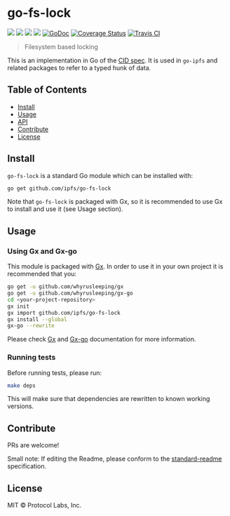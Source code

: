 # go-fs-lock

[![](https://img.shields.io/badge/made%20by-Protocol%20Labs-blue.svg?style=flat-square)](http://ipn.io)
[![](https://img.shields.io/badge/project-IPFS-blue.svg?style=flat-square)](http://ipfs.io/)
[![](https://img.shields.io/badge/freenode-%23ipfs-blue.svg?style=flat-square)](http://webchat.freenode.net/?channels=%23ipfs)
[![](https://img.shields.io/badge/readme%20style-standard-brightgreen.svg?style=flat-square)](https://github.com/RichardLitt/standard-readme)
[![GoDoc](https://godoc.org/github.com/ipfs/go-fs-lock?status.svg)](https://godoc.org/github.com/ipfs/go-fs-lock)
[![Coverage Status](https://coveralls.io/repos/github/ipfs/go-fs-lock/badge.svg?branch=master)](https://coveralls.io/github/ipfs/go-fs-lock?branch=master)
[![Travis CI](https://travis-ci.org/ipfs/go-fs-lock.svg?branch=master)](https://travis-ci.org/ipfs/go-fs-lock)

> Filesystem based locking

This is an implementation in Go of the [CID spec](https://github.com/ipld/cid).
It is used in `go-ipfs` and related packages to refer to a typed hunk of data.


## Table of Contents

- [Install](#install)
- [Usage](#usage)
- [API](#api)
- [Contribute](#contribute)
- [License](#license)

## Install

`go-fs-lock` is a standard Go module which can be installed with:

```sh
go get github.com/ipfs/go-fs-lock
```

Note that `go-fs-lock` is packaged with Gx, so it is recommended to use Gx to install and use it (see Usage section).

## Usage

### Using Gx and Gx-go

This module is packaged with [Gx](https://github.com/whyrusleeping/gx). In order to use it in your own project it is recommended that you:

```sh
go get -u github.com/whyrusleeping/gx
go get -u github.com/whyrusleeping/gx-go
cd <your-project-repository>
gx init
gx import github.com/ipfs/go-fs-lock
gx install --global
gx-go --rewrite
```

Please check [Gx](https://github.com/whyrusleeping/gx) and [Gx-go](https://github.com/whyrusleeping/gx-go) documentation for more information.

### Running tests

Before running tests, please run:

```sh
make deps
```

This will make sure that dependencies are rewritten to known working versions.

## Contribute

PRs are welcome!

Small note: If editing the Readme, please conform to the [standard-readme](https://github.com/RichardLitt/standard-readme) specification.

## License

MIT © Protocol Labs, Inc.
